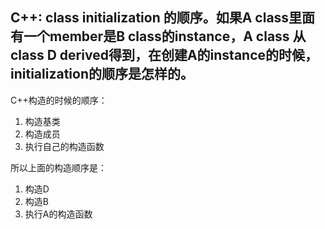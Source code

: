 ## C++: class initialization 的顺序。如果A class里面有一个member是B class的instance，A class 从class D derived得到，在创建A的instance的时候，initialization的顺序是怎样的。

C++构造的时候的顺序：
1. 构造基类
2. 构造成员
3. 执行自己的构造函数

所以上面的构造顺序是：
1. 构造D
2. 构造B
3. 执行A的构造函数